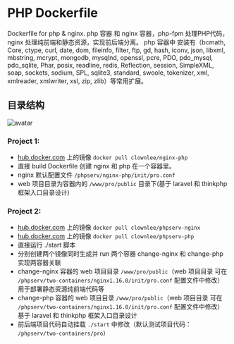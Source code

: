 # PHP Dockerfile
Dockerfile for php & nginx. php 容器 和 nginx 容器，php-fpm 处理PHP代码，nginx 处理纯前端和静态资源，实现前后端分离。 php 容器中 安装有（bcmath, Core, ctype, curl, date, dom, fileinfo, filter, ftp, gd, hash, iconv, json, libxml, mbstring, mcrypt, mongodb, mysqlnd, openssl, pcre, PDO, pdo_mysql, pdo_sqlite, Phar, posix, readline, redis, Reflection, session, SimpleXML, soap, sockets, sodium, SPL, sqlite3, standard, swoole, tokenizer, xml, xmlreader, xmlwriter, xsl, zip, zlib）等常用扩展。
## 目录结构
![avatar](http://chuantu.xyz/t6/739/1594795366x992249049.png)
### Project 1:
- [hub.docker.com](https://hub.docker.com/r/clownlee/nginx-php) 上的镜像 `docker pull clownlee/nginx-php`
- 直接 build Dockerfile 创建 nginx 和 php 在一个容器里。
- nginx 默认配置文件 `/phpserv/nginx-php/init/pro.conf` 
- web 项目目录为容器内的 `/www/pro/public` 目录下(基于 laravel 和 thinkphp 框架入口目录设计)
### Project 2:
- [hub.docker.com](https://hub.docker.com/r/clownlee/phpserv-nginx) 上的镜像 `docker pull clownlee/phpserv-nginx`
- [hub.docker.com](https://hub.docker.com/r/clownlee/phpserv-php) 上的镜像 `docker pull clownlee/phpserv-php`
- 直接运行 ./start 脚本
- 分别创建两个镜像同时生成并 run 两个容器 change-nginx 和 change-php 实现两容器关联
- change-nginx 容器的 web 项目目录 `/www/pro/public`（web 项目目录 可在 `/phpserv/two-containers/nginx1.16.0/init/pro.conf` 配置文件中修改） 用于部署静态资源纯前端代码等
- change-php 容器的 web 项目目录 `/www/pro/public`（web 项目目录 可在 `/phpserv/two-containers/nginx1.16.0/init/pro.conf` 配置文件中修改） 基于 laravel 和 thinkphp 框架入口目录设计
- 前后端项目代码自动挂载 `./start` 中修改（默认测试项目代码： `/phpserv/two-containers/pro`）